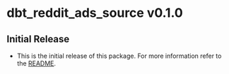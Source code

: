 # dbt_reddit_ads_source v0.1.0

## Initial Release
- This is the initial release of this package. For more information refer to the [README](https://github.com/fivetran/dbt_reddit_ads_source/blob/main/README.md#-what-does-this-dbt-package-do).
